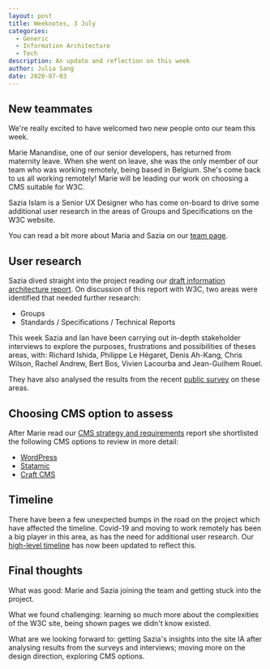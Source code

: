 ```yaml
---
layout: post
title: Weeknotes, 3 July
categories:
  - Generic
  - Information Architecture
  - Tech
description: An update and reflection on this week
author: Julia Sang
date: 2020-07-03
---
```


## New teammates

We're really excited to have welcomed two new people onto our team this week. 

Marie Manandise, one of our senior developers, has returned from maternity leave. When she went on leave, she was the only member of our team who was working remotely, being based in Belgium. She's come back to us all working remotely! Marie will be leading our work on choosing a CMS suitable for W3C. 

Sazia Islam is a Senior UX Designer who has come on-board to drive some additional user research in the areas of Groups and Specifications on the W3C website. 

You can read a bit more about Maria and Sazia on our [team page](/about-studio24/). 

## User research

Sazia dived straight into the project reading our [draft information architecture report](https://docs.google.com/document/d/1qVUWoRqMD95LE9z22dP5hPbToKnRugv4jK83L3pXvts/view). On discussion of this report with W3C, two areas were identified that needed further research:

* Groups
* Standards / Specifications / Technical Reports

This week Sazia and Ian have been carrying out in-depth stakeholder interviews to explore the purposes, frustrations and possibilities of theses areas, with: Richard Ishida, Philippe Le Hégaret, Denis Ah-Kang, Chris Wilson, Rachel Andrew, Bert Bos, Vivien Lacourba and Jean-Guilhem Rouel. 

They have also analysed the results from the recent [public survey](/updates/our-second-user-survey/) on these areas. 

## Choosing CMS option to assess

After Marie read our [CMS strategy and requirements](/docs/cms-strategy-and-requirements/) report she shortlisted the following CMS options to review in more detail:

* [WordPress](https://wordpress.org/)
* [Statamic](https://statamic.com/)
* [Craft CMS](https://craftcms.com/)

## Timeline

There have been a few unexpected bumps in the road on the project which have affected the timeline. Covid-19 and moving to work remotely has been a big player in this area, as has the need for additional user research. Our [high-level timeline](https://w3c.studio24.net/docs/high-level-timeline/) has now been updated to reflect this. 

## Final thoughts

What was good: Marie and Sazia joining the team and getting stuck into the project.

What we found challenging: learning so much more about the complexities of the W3C site, being shown pages we didn't know existed. 

What are we looking forward to: getting Sazia's insights into the site IA after analysing results from the surveys and interviews; moving more on the design direction, exploring CMS options.